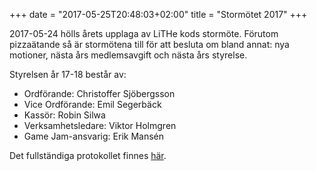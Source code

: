 +++
date = "2017-05-25T20:48:03+02:00"
title = "Stormötet 2017"
+++

2017-05-24 hölls årets upplaga av LiTHe kods stormöte.
Förutom pizzaätande så är stormötena till för att besluta om bland annat: nya motioner, nästa års medlemsavgift och nästa års styrelse.

Styrelsen år 17-18 består av:

* Ordförande: Christoffer Sjöbergsson
* Vice Ordförande: Emil Segerbäck
* Kassör: Robin Silwa
* Verksamhetsledare: Viktor Holmgren
* Game Jam-ansvarig: Erik Mansén

Det fullständiga protokollet finnes [här](https://github.com/lithekod/protocols/blob/master/stormote_170524.pdf).
